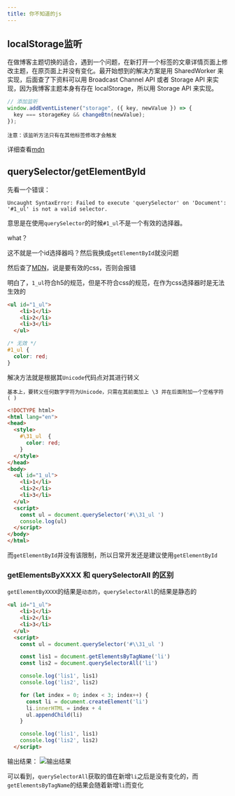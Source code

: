 ```yaml
---
title: 你不知道的js
---
```


## localStorage监听

在做博客主题切换的适合，遇到一个问题，在新打开一个标签的文章详情页面上修改主题，在原页面上并没有变化。最开始想到的解决方案是用 SharedWorker 来实现，后面查了下资料可以用 Broadcast Channel API 或者 Storage API 来实现，因为我博客主题本身有存在 localStorage，所以用 Storage API 来实现。

```js
// 添加监听
window.addEventListener("storage", ({ key, newValue }) => {
  key === storageKey && changeBtn(newValue);
});
```

    注意：该监听方法只有在其他标签修改才会触发

详细查看[mdn](https://developer.mozilla.org/zh-CN/docs/Web/API/Web_Storage_API/Using_the_Web_Storage_API#%E7%A4%BA%E4%BE%8B)

## querySelector/getElementById

先看一个错误：
```
Uncaught SyntaxError: Failed to execute 'querySelector' on 'Document': '#1_ul' is not a valid selector.
```

意思是在使用`querySelector`的时候`#1_ul`不是一个有效的选择器。

what？

这不就是一个id选择器吗？然后我换成`getElementById`就没问题

然后查了[MDN](https://developer.mozilla.org/zh-CN/docs/Web/API/Element/querySelector)，说是要有效的css，否则会报错

明白了，`1_ul`符合h5的规范，但是不符合css的规范，在作为css选择器时是无法生效的

```html
<ul id="1_ul">
    <li>1</li>
    <li>2</li>
    <li>3</li>
  </ul>
```
```css
/* 无效 */
#1_ul {
  color: red;
}
```

解决方法就是根据其`Unicode`代码点对其进行转义

    基本上，要转义任何数字字符为Unicode，只需在其前面加上 \3 并在后面附加一个空格字符 ( )

```html
<!DOCTYPE html>
<html lang="en">
<head>
  <style>
    #\31_ul  {
      color: red;
    }
  </style>
</head>
<body>
  <ul id="1_ul">
    <li>1</li>
    <li>2</li>
    <li>3</li>
  </ul>
  <script>
    const ul = document.querySelector('#\\31_ul ')
    console.log(ul)
  </script>
</body>
</html>
```

而`getElementById`并没有该限制，所以日常开发还是建议使用`getElementById`

### getElementsByXXXX 和 querySelectorAll 的区别
`getElementByXXXX`的结果是`动态的`，`querySelectorAll`的结果是静态的

```html
<ul id="1_ul">
    <li>1</li>
    <li>2</li>
    <li>3</li>
  </ul>
  <script>
    const ul = document.querySelector('#\\31_ul ')

    const lis1 = document.getElementsByTagName('li')
    const lis2 = document.querySelectorAll('li')

    console.log('lis1', lis1)
    console.log('lis2', lis2)

    for (let index = 0; index < 3; index++) {
      const li = document.createElement('li')
      li.innerHTML = index + 4
      ul.appendChild(li)
    }

    console.log('lis1', lis1)
    console.log('lis2', lis2)
  </script>
```
输出结果：
![输出结果](/image/js/js-unaware/result.png)

可以看到，`querySelectorAll`获取的值在新增`li`之后是没有变化的，而`getElementsByTagName`的结果会随着新增`li`而变化
